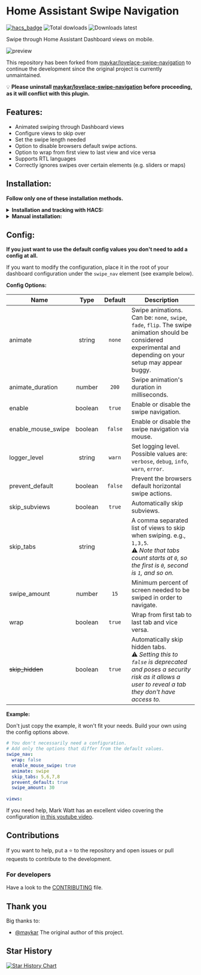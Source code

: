 # Home Assistant Swipe Navigation

[![hacs_badge](https://img.shields.io/badge/HACS-Default-41BDF5.svg)](https://github.com/hacs/integration) ![Total dowloads](https://img.shields.io/github/downloads/zanna-37/hass-swipe-navigation/total?label=Total%20downloads) ![Downloads latest](https://img.shields.io/github/downloads/zanna-37/hass-swipe-navigation/latest/total?sort=semver&label=Dowloads%20@latest)

Swipe through Home Assistant Dashboard views on mobile.

![preview](./example.gif)

This repository has been forked from [maykar/lovelace-swipe-navigation](https://github.com/maykar/lovelace-swipe-navigation) to continue the development since the original project is currently unmaintained.

💡 **Please uninstall [maykar/lovelace-swipe-navigation](https://github.com/maykar/lovelace-swipe-navigation) before proceeding, as it will conflict with this plugin.**

## Features:
* Animated swiping through Dashboard views
* Configure views to skip over
* Set the swipe length needed
* Option to disable browsers default swipe actions.
* Option to wrap from first view to last view and vice versa
* Supports RTL languages
* Correctly ignores swipes over certain elements (e.g. sliders or maps)

## Installation:
**Follow only one of these installation methods.**

<details>
  <summary><b>Installation and tracking with HACS:</b></summary>

1. In "Frontend" hit the plus button at the bottom right, search for "Home Assistant swipe navigation", and install.

2. Refresh the Dashboard page. You might need to clear the cache.
</details>

<details>
  <summary><b>Manual installation:</b></summary>
  
1. Copy [swipe-navigation.js](https://github.com/zanna-37/hass-swipe-navigation/releases/latest) from the latest release into `/www/hass-swipe-navigation/`

2. Add the resource in `ui-lovelace.yaml` or in Dashboard Resources.

```yaml
resources:
  # Increase the version number (`v=x.y.z`) at end of the URL after each update
  - url: /local/hass-swipe-navigation/swipe-navigation.js?v=1.0.0
    type: module
```

3. Refresh the page, may need to clear cache.
</details>

## Config:
**If you just want to use the default config values you don't need to add a config at all.**

If you want to modify the configuration, place it in the root of your dashboard configuration under the `swipe_nav` element (see example below).

**Config Options:**

| Name               |  Type   | Default | Description                                                                                                                                                           |
|--------------------|:-------:|:-------:|-----------------------------------------------------------------------------------------------------------------------------------------------------------------------|
| animate            | string  | `none`  | Swipe animations. Can be: `none`, `swipe`, `fade`, `flip`. The swipe animation should be considered experimental and depending on your setup may appear buggy.        |
| animate_duration   | number  |  `200`  | Swipe animation's duration in milliseconds.                                                                                                                           |
| enable             | boolean | `true`  | Enable or disable the swipe navigation.                                                                                                                               |
| enable_mouse_swipe | boolean | `false` | Enable or disable the swipe navigation via mouse.                                                                                                                     |
| logger_level       | string  | `warn`  | Set logging level. Possible values are: `verbose`, `debug`, `info`, `warn`, `error`.                                                                                  |
| prevent_default    | boolean | `false` | Prevent the browsers default horizontal swipe actions.                                                                                                                |
| skip_subviews      | boolean | `true`  | Automatically skip subviews.                                                                                                                                          |
| skip_tabs          | string  |         | A comma separated list of views to skip when swiping. e.g., `1,3,5`.<br>⚠️ _Note that tabs count starts at `0`, so the first is `0`, second is `1`, and so on._        |
| swipe_amount       | number  |  `15`   | Minimum percent of screen needed to be swiped in order to navigate.                                                                                                   |
| wrap               | boolean | `true`  | Wrap from first tab to last tab and vice versa.                                                                                                                       |
| ~~skip_hidden~~    | boolean | `true`  | Automatically skip hidden tabs.<br>⚠️ _Setting this to `false` is deprecated and poses a security risk as it allows a user to reveal a tab they don't have access to._ |


**Example:**

Don't just copy the example, it won't fit your needs. Build your own using the config options above.

```yaml
# You don't necessarily need a configuration.
# Add only the options that differ from the default values.
swipe_nav:
  wrap: false
  enable_mouse_swipe: true
  animate: swipe
  skip_tabs: 5,6,7,8
  prevent_default: true
  swipe_amount: 30
  
views:
```

If you need help, Mark Watt has an excellent video covering the configuration [in this youtube video](https://www.youtube.com/watch?v=03IPN9lBEfE&t=663s).

## Contributions
If you want to help, put a ⭐ to the repository and open issues or pull requests to contribute to the development.

### For developers
Have a look to the [CONTRIBUTING](./CONTRIBUTING.md) file.

## Thank you
Big thanks to:
* [@maykar](https://github.com/maykar) The original author of this project.

## Star History
[![Star History Chart](https://api.star-history.com/svg?repos=zanna-37/hass-swipe-navigation&type=Date)](https://star-history.com/#zanna-37/hass-swipe-navigation&Date)
